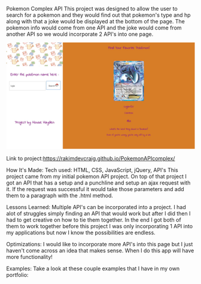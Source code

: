 Pokemon Complex API
This project was designed to allow the user to search for a pokemon and they would find out that pokemon's type and hp along with that a joke would be displayed at the bottom of the page. The pokemon info would come from one API and the joke would come from another API so we would incorporate 2 API's into one page.

![pic](pic.jpg)

Link to project:https://rakimdevcraig.github.io/PokemonAPIcomplex/

How It's Made:
Tech used: HTML, CSS, JavaScript, jQuery, API's
This project came from my initial pokemon API project. On top of that project I got an API that has a setup
and a punchline and setup an ajax request with it. If the request was successful it would take those parameters and add them to a paragraph with the .html method.

Lessons Learned:
Multiple API's can be incorporated into a project. I had alot of struggles simply finding an API that would work but after I did then I had to get creative on how to tie them together. In the end I got both of them to work together before this project I was only incorporating 1 API into my applications but now I know the possibilities are endless.

Optimizations:
I would like to incorporate more API's into this page but I just haven't come across an idea that makes sense. When I do this app will have more functionality!

Examples:
Take a look at these couple examples that I have in my own portfolio:
